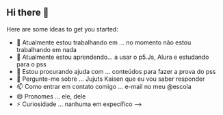 ## Hi there 👋



Here are some ideas to get you started:

- 🔭 Atualmente estou trabalhando em ... no momento não estou trabalhando em nada
- 🌱 Atualmente estou aprendendo... a usar o p5.Js, Alura e estudando para o pss
- 🤔 Estou procurando ajuda com ... conteúdos para fazer a prova do pss
- 💬 Pergunte-me sobre ... Jujuts Kaisen que eu vou saber responder
- 📫  Como entrar em contato comigo ... e-mail no meu @escola
- 😄 Pronomes ... ele, dele
- ⚡ Curiosidade ... nanhuma em expecífico
-->
